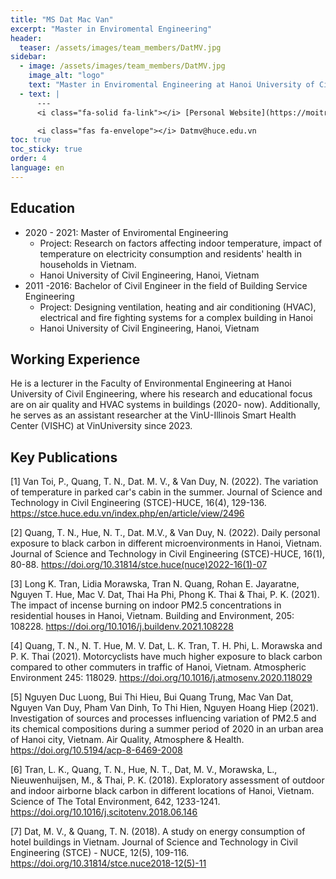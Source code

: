 ```yaml
---
title: "MS Dat Mac Van"
excerpt: "Master in Enviromental Engineering"
header:
  teaser: /assets/images/team_members/DatMV.jpg
sidebar:
  - image: /assets/images/team_members/DatMV.jpg
    image_alt: "logo"
    text: "Master in Enviromental Engineering at Hanoi University of Civil Engineering"
  - text: |
      ---
      <i class="fa-solid fa-link"></i> [Personal Website](https://moitruong.huce.edu.vn/ths-mac-van-dat)

      <i class="fas fa-envelope"></i> Datmv@huce.edu.vn
toc: true
toc_sticky: true
order: 4
language: en
---
```


## Education
- 2020 - 2021: Master of Enviromental Engineering
  * Project: Research on factors affecting indoor temperature, impact of temperature on electricity consumption and residents' health in households in Vietnam.
  * Hanoi University of Civil Engineering, Hanoi, Vietnam
- 2011 -2016: Bachelor of Civil Engineer in the field of Building Service Engineering
  * Project: Designing ventilation, heating and air conditioning (HVAC), electrical and fire fighting systems for a complex building in Hanoi
  * Hanoi University of Civil Engineering, Hanoi, Vietnam

## Working Experience
He is a lecturer in the Faculty of Environmental Engineering at Hanoi University of Civil Engineering, where his research and educational focus are on air quality and HVAC systems in buildings (2020- now). Additionally, he serves as an assistant researcher at the VinU-Illinois Smart Health Center (VISHC) at VinUniversity since 2023.

## Key Publications
[1] Van Toi, P., Quang, T. N., Dat. M. V., & Van Duy, N. (2022). The variation of temperature in parked car's cabin in the summer. Journal of Science and Technology in Civil Engineering (STCE)-HUCE, 16(4), 129-136. https://stce.huce.edu.vn/index.php/en/article/view/2496

[2] Quang, T. N., Hue, N. T., Dat. M.V., & Van Duy, N. (2022). Daily personal exposure to black carbon in different microenvironments in Hanoi, Vietnam. Journal of Science and Technology in Civil Engineering (STCE)-HUCE, 16(1), 80-88.
https://doi.org/10.31814/stce.huce(nuce)2022-16(1)-07

[3] Long K. Tran, Lidia Morawska, Tran N. Quang, Rohan E. Jayaratne, Nguyen T. Hue, Mac V. Dat, Thai Ha Phi, Phong K. Thai & Thai, P. K. (2021). The impact of incense burning on indoor PM2.5 concentrations in residential houses in Hanoi, Vietnam. Building and Environment, 205: 108228. https://doi.org/10.1016/j.buildenv.2021.108228

[4] Quang, T. N., N. T. Hue, M. V. Dat, L. K. Tran, T. H. Phi, L. Morawska and P. K. Thai (2021). Motorcyclists have much higher exposure to black carbon compared to other commuters in traffic of Hanoi, Vietnam. Atmospheric Environment 245: 118029. https://doi.org/10.1016/j.atmosenv.2020.118029

[5] Nguyen Duc Luong, Bui Thi Hieu, Bui Quang Trung, Mac Van Dat, Nguyen Van Duy, Pham Van Dinh, To Thi Hien, Nguyen Hoang Hiep (2021). Investigation of sources and processes influencing variation of PM2.5 and its chemical compositions during a summer period of 2020 in an urban area of Hanoi city, Vietnam. Air Quality, Atmosphere & Health.
https://doi.org/10.5194/acp-8-6469-2008

[6] Tran, L. K., Quang, T. N., Hue, N. T., Dat, M. V., Morawska, L., Nieuwenhuijsen, M., & Thai, P. K. (2018). Exploratory assessment of outdoor and indoor airborne black carbon in different locations of Hanoi, Vietnam. Science of The Total Environment, 642, 1233-1241.
https://doi.org/10.1016/j.scitotenv.2018.06.146

[7] Dat, M. V., & Quang, T. N. (2018). A study on energy consumption of hotel buildings in Vietnam. Journal of Science and Technology in Civil Engineering (STCE) - NUCE, 12(5), 109-116.
https://doi.org/10.31814/stce.nuce2018-12(5)-11
